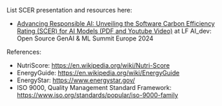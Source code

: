 List SCER presentation and resources here:
- [Advancing Responsible AI: Unveiling the Software Carbon Efficiency Rating (SCER) for AI Models (PDF and Youtube Video)](https://aideveu24.sched.com/event/1c1lg?iframe=no) at LF AI_dev: Open Source GenAI & ML Summit Europe 2024






References:
- NutriScore: https://en.wikipedia.org/wiki/Nutri-Score
- EnergyGuide: https://en.wikipedia.org/wiki/EnergyGuide
- EnergyStar: https://www.energystar.gov/
- ISO 9000, Quality Management Standard Framework: https://www.iso.org/standards/popular/iso-9000-family
